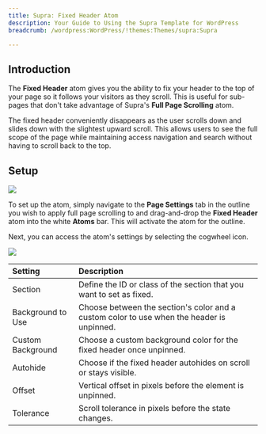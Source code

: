 ```yaml
---
title: Supra: Fixed Header Atom
description: Your Guide to Using the Supra Template for WordPress
breadcrumb: /wordpress:WordPress/!themes:Themes/supra:Supra

---
```


## Introduction

The **Fixed Header** atom gives you the ability to fix your header to the top of your page so it follows your visitors as they scroll. This is useful for sub-pages that don't take advantage of Supra's **Full Page Scrolling** atom. 

The fixed header conveniently disappears as the user scrolls down and slides down with the slightest upward scroll. This allows users to see the full scope of the page while maintaining access navigation and search without having to scroll back to the top.

## Setup

![](atom_fixedheader1.jpeg)

To set up the atom, simply navigate to the **Page Settings** tab in the outline you wish to apply full page scrolling to and drag-and-drop the **Fixed Header** atom into the white **Atoms** bar. This will activate the atom for the outline.

Next, you can access the atom's settings by selecting the cogwheel icon.

![](atom_fixedheader2.jpeg)

| Setting           | Description                                                                               |
| :-----            | :-----                                                                                    |
| Section           | Define the ID or class of the section that you want to set as fixed.                      |
| Background to Use | Choose between the section's color and a custom color to use when the header is unpinned. |
| Custom Background | Choose a custom background color for the fixed header once unpinned.                      |
| Autohide          | Choose if the fixed header autohides on scroll or stays visible.                          |
| Offset            | Vertical offset in pixels before the element is unpinned.                                 |
| Tolerance         | Scroll tolerance in pixels before the state changes.                                      |